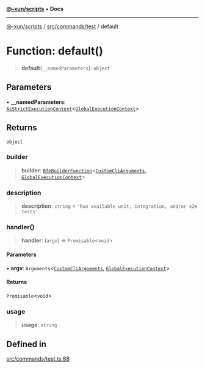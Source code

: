[**@-xun/scripts**](../../../../README.md) • **Docs**

***

[@-xun/scripts](../../../../README.md) / [src/commands/test](../README.md) / default

# Function: default()

> **default**(`__namedParameters`): `object`

## Parameters

• **\_\_namedParameters**: [`AsStrictExecutionContext`](../../../../lib/@black-flag/extensions/type-aliases/AsStrictExecutionContext.md)\<[`GlobalExecutionContext`](../../../configure/type-aliases/GlobalExecutionContext.md)\>

## Returns

`object`

### builder

> **builder**: [`BfeBuilderFunction`](../../../../lib/@black-flag/extensions/type-aliases/BfeBuilderFunction.md)\<[`CustomCliArguments`](../type-aliases/CustomCliArguments.md), [`GlobalExecutionContext`](../../../configure/type-aliases/GlobalExecutionContext.md)\>

### description

> **description**: `string` = `'Run available unit, integration, and/or e2e tests'`

### handler()

> **handler**: (`argv`) => `Promisable`\<`void`\>

#### Parameters

• **argv**: `Arguments`\<[`CustomCliArguments`](../type-aliases/CustomCliArguments.md), [`GlobalExecutionContext`](../../../configure/type-aliases/GlobalExecutionContext.md)\>

#### Returns

`Promisable`\<`void`\>

### usage

> **usage**: `string`

## Defined in

[src/commands/test.ts:88](https://github.com/Xunnamius/xscripts/blob/0bf89cad7426062a1d0f1ed6b9e69c1e60c734aa/src/commands/test.ts#L88)
